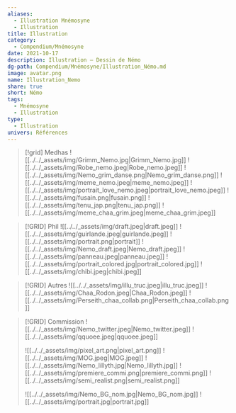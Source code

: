 ```yaml
---
aliases:
  - Illustration Mnémosyne
  - Illustration
title: Illustration
category:
  - Compendium/Mnémosyne
date: 2021-10-17
description: Illustration — Dessin de Némo
dg-path: Compendium/Mnémosyne/Illustration_Némo.md
image: avatar.png
name: Illustration_Nemo
share: true
short: Némo
tags:
  - Mnémosyne
  - Illustration
type:
  - Illustration
univers: Références
---
```


> [!grid] Medhas
> ![[../../_assets/img/Grimm_Nemo.jpg|Grimm_Nemo.jpg]] ![[../../_assets/img/Robe_nemo.jpeg|Robe_nemo.jpeg]]
> ![[../../_assets/img/Nemo_grim_danse.png|Nemo_grim_danse.png]] ![[../../_assets/img/meme_nemo.jpeg|meme_nemo.jpeg]] ![[../../_assets/img/portrait_love_nemo.jpeg|portrait_love_nemo.jpeg]]
> ![[../../_assets/img/fusain.png|fusain.png]] ![[../../_assets/img/tenu_jap.png|tenu_jap.png]]
> ![[../../_assets/img/meme_chaa_grim.jpeg|meme_chaa_grim.jpeg]]

> [!GRID] Phil
> ![[../../_assets/img/draft.jpeg|draft.jpeg]] ![[../../_assets/img/guirlande.jpeg|guirlande.jpeg]] ![[../../_assets/img/portrait.png|portrait]]
> ![[../../_assets/img/Nemo_draft.jpeg|Nemo_draft.jpeg]] ![[../../_assets/img/panneau.jpeg|panneau.jpeg]] ![[../../_assets/img/portrait_colored.jpg|portrait_colored.jpg]]
> ![[../../_assets/img/chibi.jpeg|chibi.jpeg]]

> [!GRID] Autres
> ![[../../_assets/img/illu_truc.jpeg|illu_truc.jpeg]]
> ![[../../_assets/img/Chaa_Rodon.jpeg|Chaa_Rodon.jpeg]]
> ![[../../_assets/img/Perseith_chaa_collab.png|Perseith_chaa_collab.png]]

> [!GRID] Commission
> ![[../../_assets/img/Nemo_twitter.jpeg|Nemo_twitter.jpeg]] ![[../../_assets/img/qquoee.jpeg|qquoee.jpeg]]
>
> ![[../../_assets/img/pixel_art.png|pixel_art.png]]
> ![[../../_assets/img/MOG.jpeg|MOG.jpeg]] ![[../../_assets/img/Nemo_lillyth.jpg|Nemo_lillyth.jpg]]
> ![[../../_assets/img/premiere_commi.png|premiere_commi.png]]
> ![[../../_assets/img/semi_realist.png|semi_realist.png]]
>
> ![[../../_assets/img/Nemo_BG_nom.jpg|Nemo_BG_nom.jpg]]
> ![[../../_assets/img/portrait.jpg|portrait.jpg]]
